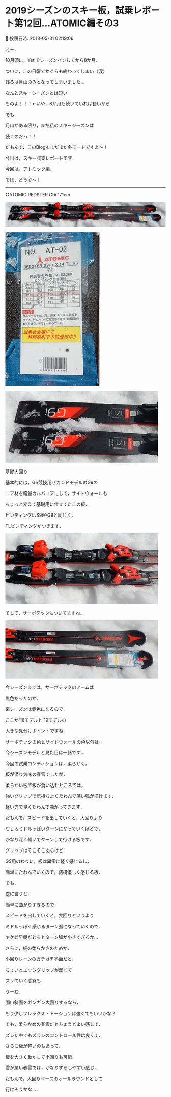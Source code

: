 # 2019シーズンのスキー板，試乗レポート第12回…ATOMIC編その3

📅 投稿日時: 2018-05-31 02:19:06

えー．


10月頭に，Yetiでシーズンインしてから8か月．


ついに，この日曜でかぐらも終わってしまい（涙）


残るは月山のみとなってしまいました…


なんとスキーシーズンとは短い


ものよ！！！←いや，8か月も続いていれば長いから





でも．


月山がある限り，まだ私のスキーシーズンは


続くのだっ！！


だもんで．このBlogもまだまだ冬モードですよ～！


今日は，スキー試乗レポートです．





今回は，アトミック編．


では，どうぞ～！[]()


---





○ATOMIC REDSTER G9i 171cm







![844bbb11da8ddb9a775fe6e671272b75.jpg](images/844bbb11da8ddb9a775fe6e671272b75.jpg)









![98a4b72d64967502a21b2ca8dca23763.jpg](images/98a4b72d64967502a21b2ca8dca23763.jpg)









![57d34fb2d83350de69b5c3e11ac0922d.jpg](images/57d34fb2d83350de69b5c3e11ac0922d.jpg)







基礎大回り





基本的には，GS競技用セカンドモデルのG9の


コア材を軽量カルバコアにして，サイドウォールも


ちょっと変えて基礎用に仕立てたこの板．





ビンディングはS9iやG9と同じく，


TLビンディングがつきます．




![81373de9da8b49f3946d75a1f8acda19.jpg](images/81373de9da8b49f3946d75a1f8acda19.jpg)




そして，サーボテックもついてますね…




![35bdc1eff3e42f077696987220a80349.jpg](images/35bdc1eff3e42f077696987220a80349.jpg)




今シーズンまでは，サーボテックのアームは


黒色だったのが．


来シーズンは赤色になるので，


ここが'18モデルと'19モデルの


大きな見分けポイントですね．


サーボテックの色とサイドウォールの色以外は，


今シーズンモデルと見た目は一緒です…





今回の試乗コンディションは，柔らかく，


板が潜り気味の春雪でしたが．


柔らかい板で板が食い込むところでは，


強いグリップで気持ちよくたわんで深い弧が描けます．


軽い力で良くたわんで曲がってきます．


だもんで，スピードを出していくと，大回りより


むしろミドルっぽいターンになっていくほどで，


かなり深く傾いてターンして行ける板です．





グリップはそこそこあるけど．


GS用のわりに，板は異常に軽く感じるし，


簡単にたわんでいくので，結構優しく感じる板．





でも．


逆に言うと．


簡単に曲がりすぎるので，


スピードを出していくと，大回りというより


ミドルっぽく感じるターン弧になっていくので．


ヤケビ早朝だとちとターン弧が小さすぎるか…





さらに，板の柔らかさのためか．


小回りレーンのガチガチ斜面だと，


ちょいとエッジグリップが弱くて


ズレていく感覚も．





うーむ．


固い斜面をガンガン大回りするなら，


もう少しフレックス・トーションは強くてもいいかな？





でも，柔らかめの春雪だとちょうどよい感じで．


ズレた中でもズラシのコントロール性は良くて．


さらに板が軽いのもあって．


板を大きく動かして小回りも可能．


雪が悪い春雪では，かなりずらしやすい感じ．


だもんで，大回りベースのオールラウンドとして


行けそうかな…．
